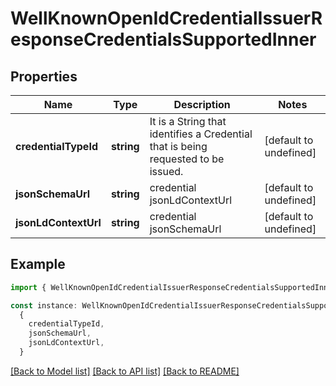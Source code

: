 # WellKnownOpenIdCredentialIssuerResponseCredentialsSupportedInner

## Properties

| Name                 | Type       | Description                                                                       | Notes                  |
| -------------------- | ---------- | --------------------------------------------------------------------------------- | ---------------------- |
| **credentialTypeId** | **string** | It is a String that identifies a Credential that is being requested to be issued. | [default to undefined] |
| **jsonSchemaUrl**    | **string** | credential jsonLdContextUrl                                                       | [default to undefined] |
| **jsonLdContextUrl** | **string** | credential jsonSchemaUrl                                                          | [default to undefined] |

## Example

```typescript
import { WellKnownOpenIdCredentialIssuerResponseCredentialsSupportedInner } from '@affinidi-tdk/credential-issuance-client'

const instance: WellKnownOpenIdCredentialIssuerResponseCredentialsSupportedInner =
  {
    credentialTypeId,
    jsonSchemaUrl,
    jsonLdContextUrl,
  }
```

[[Back to Model list]](../README.md#documentation-for-models) [[Back to API list]](../README.md#documentation-for-api-endpoints) [[Back to README]](../README.md)
